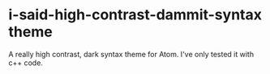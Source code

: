 # i-said-high-contrast-dammit-syntax theme

A really high contrast, dark syntax theme for Atom. I've only tested it with c++ code.

